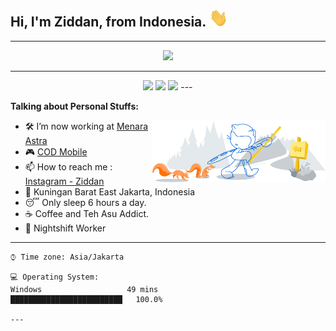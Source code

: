 <!-- Your title -->
## Hi, I'm Ziddan, from Indonesia. <img src="https://raw.githubusercontent.com/AnggaR96s/AnggaR96s/master/asset/Hi.gif" width="30px">

---
<p align="center">
  <img src="https://media.giphy.com/media/WOwiryOPA0G6jhKqB0/source.gif" width="30%"><br>
</p>

---
<p align="center">
<a href="https://github.com/Danz43z"> <img src="https://img.shields.io/badge/-Github-000?style=flat&logo=Github&logoColor=white" /></a>
<a href="https://www.instagram.com/ibrahim_ziddan"> <img src="https://img.shields.io/badge/-Instagram-c13584?style=flat&labelColor=c13584&logo=instagram&logoColor=white" /></a>
<a href="mailto:ibrahimziddan43@gmail.com"> <img src="https://img.shields.io/badge/-Gmail-c14438?style=flat&logo=Gmail&logoColor=white" /></a>
---

<!-- Talking about you -->
**Talking about Personal Stuffs:**

<!-- Any image aligned to the right. Beware the width -->
<img width="55%" align="right" alt="Github" src="https://raw.githubusercontent.com/AnggaR96s/AnggaR96s/master/asset/git-header.svg" />

- 🛠️ I’m now working at [Menara Astra](https://www.menara-astra.co.id/)
- 🎮 [COD Mobile](https://www.callofduty.com/mobile)
- 📫 How to reach me : [Instagram - Ziddan](https://instagram.com/ibrahim_ziddan)
- 🏡 Kuningan Barat East Jakarta, Indonesia
- 😴 Only sleep 6 hours a day.
- ☕ Coffee and Teh Asu Addict.
- 🦇 Nightshift Worker

---

```text
⌚︎ Time zone: Asia/Jakarta

💻 Operating System: 
Windows                   49 mins             █████████████████████████   100.0%

---
